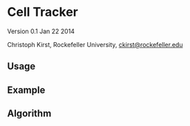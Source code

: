 Cell Tracker
=============

Version 0.1 
Jan 22 2014

Christoph Kirst, 
Rockefeller University, 
ckirst@rockefeller.edu


Usage
-----


Example
-------


Algorithm
---------

